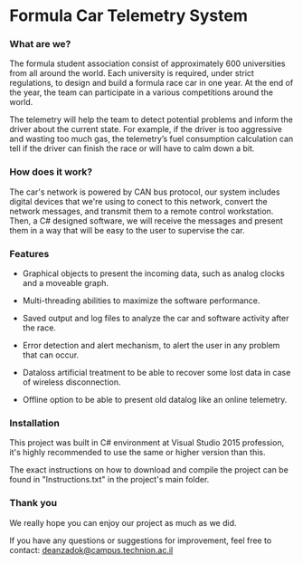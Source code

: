 Formula Car Telemetry System
========================================================

### What are we?
  
The formula student association consist of approximately 600 universities from all around the world.
Each university is required, under strict regulations, to design and build a formula race car in one year.
At the end of the year, the team can participate in a various competitions around the world.

The telemetry will help the team to detect potential problems and inform the driver about the current state.
For example, if the driver is too aggressive and wasting too much gas, the telemetry’s fuel consumption calculation can tell if the driver can finish the race or will have to calm down a bit.

### How does it work?

The car's network is powered by CAN bus protocol, our system includes digital devices that we're using to conect to this network, convert the network messages, and transmit them to a remote control workstation.
Then, a C# designed software, we will receive the messages and present them in a way that will be easy to the user to supervise the car.

### Features

* Graphical objects to present the incoming data, such as analog clocks and a moveable graph.

* Multi-threading abilities to maximize the software performance.

* Saved output and log files to analyze the car and software activity after the race.

* Error detection and alert mechanism, to alert the user in any problem that can occur.

* Dataloss artificial treatment to be able to recover some lost data in case of wireless disconnection.

* Offline option to be able to present old datalog like an online telemetry.

### Installation

This project was built in C# environment at Visual Studio 2015 profession, it's highly recommended to use the same or higher version than this.

The exact instructions on how to download and compile the project can be found in "Instructions.txt" in the project's main folder.

### Thank you

We really hope you can enjoy our project as much as we did.

If you have any questions or suggestions for improvement, feel free to contact:
deanzadok@campus.technion.ac.il
